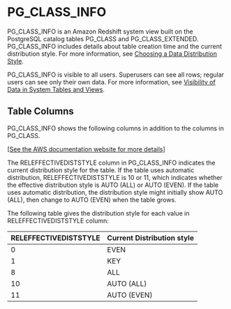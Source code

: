 # PG\_CLASS\_INFO<a name="r_PG_CLASS_INFO"></a>

PG\_CLASS\_INFO is an Amazon Redshift system view built on the PostgreSQL catalog tables PG\_CLASS and PG\_CLASS\_EXTENDED\. PG\_CLASS\_INFO includes details about table creation time and the current distribution style\. For more information, see [Choosing a Data Distribution Style](t_Distributing_data.md)\.

PG\_CLASS\_INFO is visible to all users\. Superusers can see all rows; regular users can see only their own data\. For more information, see [Visibility of Data in System Tables and Views](c_visibility-of-data.md)\.

## Table Columns<a name="r_PG_CLASS_INFO-table-columns2"></a>

PG\_CLASS\_INFO shows the following columns in addition to the columns in PG\_CLASS\.

[\[See the AWS documentation website for more details\]](http://docs.aws.amazon.com/redshift/latest/dg/r_PG_CLASS_INFO.html)

The RELEFFECTIVEDISTSTYLE column in PG\_CLASS\_INFO indicates the current distribution style for the table\. If the table uses automatic distribution, RELEFFECTIVEDISTSTYLE is 10 or 11, which indicates whether the effective distribution style is AUTO \(ALL\) or AUTO \(EVEN\)\. If the table uses automatic distribution, the distribution style might initially show AUTO \(ALL\), then change to AUTO \(EVEN\) when the table grows\. 

The following table gives the distribution style for each value in RELEFFECTIVEDISTSTYLE column: 


| RELEFFECTIVEDISTSTYLE | Current Distribution style | 
| --- | --- | 
| 0 | EVEN | 
| 1 | KEY | 
| 8 | ALL | 
| 10 | AUTO \(ALL\) | 
| 11 | AUTO \(EVEN\) | 